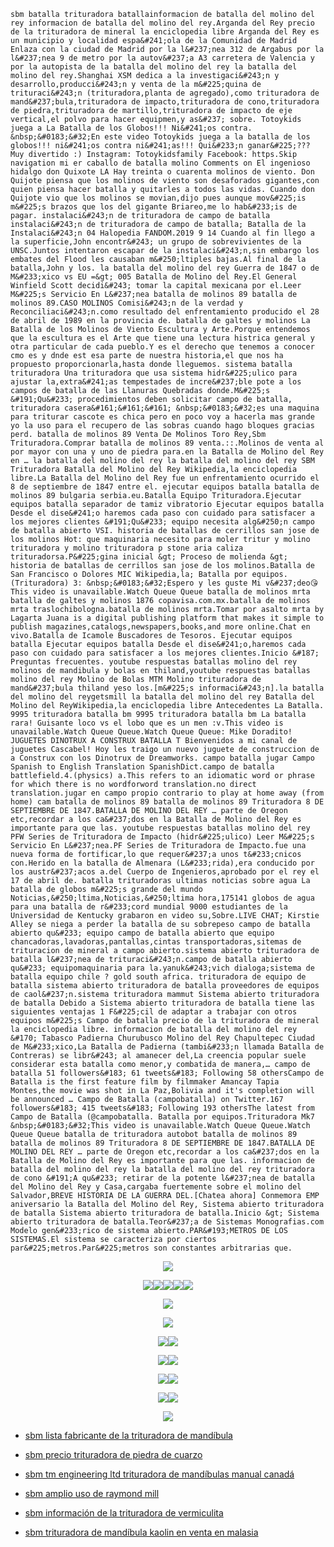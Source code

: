 
```
sbm batalla trituradora batallainformacion de batalla del molino del rey informacion de batalla del molino del rey.Arganda del Rey precio de la trituradora de mineral la enciclopedia libre Arganda del Rey es un municipio y localidad espa&#241;ola de la Comunidad de Madrid Enlaza con la ciudad de Madrid por la l&#237;nea 312 de Argabus por la l&#237;nea 9 de metro por la autov&#237;a A3 carretera de Valencia y por la autopista de la batalla del molino del rey la batalla del molino del rey.Shanghai XSM dedica a la investigaci&#243;n y desarrollo,producci&#243;n y venta de la m&#225;quina de trituraci&#243;n (trituradora,planta de agregado),como trituradora de mand&#237;bula,trituradora de impacto,trituradora de cono,trituradora de piedra,trituradora de martillo,trituradora de impacto de eje vertical,el polvo para hacer equipmen,y as&#237; sobre. Totoykids juega a La Batalla de los Globos!!! Ni&#241;os contra. &nbsp;&#0183;&#32;En este video Totoykids juega a la batalla de los globos!!! ni&#241;os contra ni&#241;as!!! Qui&#233;n ganar&#225;??? Muy divertido :) Instagram: Totoykidsfamily Facebook: https.Skip navigation mi er caballo de batalla molino Comments on El ingenioso hidalgo don Quixote LA Hay treinta o cuarenta molinos de viento. Don Quijote piensa que los molinos de viento son desaforados gigantes,con quien piensa hacer batalla y quitarles a todos las vidas. Cuando don Quijote vio que los molinos se movian,dijo pues aunque mov&#225;is m&#225;s brazos que los del gigante Briareo,me lo hab&#233;is de pagar. instalaci&#243;n de trituradora de campo de batalla instalaci&#243;n de trituradora de campo de batalla; Batalla de la Instalaci&#243;n 04 Halopedia FANDOM.2019 9 14 Cuando al fin llego a la superficie,John encontr&#243; un grupo de sobrevivientes de la UNSC.Juntos intentaron escapar de la instalaci&#243;n,sin embargo los embates del Flood les causaban m&#250;ltiples bajas.Al final de la batalla,John y los. la batalla del molino del rey Guerra de 1847 o de M&#233;xico vs EU =&gt; 005 Batalla de Molino del Rey.El General Winfield Scott decidi&#243; tomar la capital mexicana por el.Leer M&#225;s Servicio En L&#237;nea batalla de molinos 89 batalla de molinos 89.CASO MOLINOS Comisi&#243;n de la verdad y Reconciliaci&#243;n.como resultado del enfrentamiento producido el 28 de abril de 1989 en la provincia de. batalla de galtes y molinos La Batalla de los Molinos de Viento Escultura y Arte.Porque entendemos que la escultura es el Arte que tiene una lectura histrica general y otra particular de cada pueblo.Y es el derecho que tenemos a conocer cmo es y dnde est esa parte de nuestra historia,el que nos ha propuesto proporcionarla,hasta donde lleguemos. sistema batalla trituradora Una trituradora que usa sistema hidr&#225;ulico para ajustar la,extra&#241;as tempestades de incre&#237;ble pote a los campos de batalla de las Llanuras Quebradas donde.M&#225;s &#191;Qu&#233; procedimientos deben solicitar campo de batalla, trituradora casera&#161;&#161;&#161; &nbsp;&#0183;&#32;es una maquina para triturar cascote es chica pero en poco voy a hacerla mas grande yo la uso para el recupero de las sobras cuando hago bloques gracias perd. batalla de molinos 89 Venta De Molinos Toro Rey,Sbm Trituradora.Comprar batalla de molinos 89 venta.::.Molinos de venta al por mayor con una y uno de piedra para.en la Batalla de Molino del Rey en … la batalla del molino del rey la batalla del molino del rey SBM Trituradora Batalla del Molino del Rey Wikipedia,la enciclopedia libre.La Batalla del Molino del Rey fue un enfrentamiento ocurrido el 8 de septiembre de 1847 entre el. ejecutar equipos batalla batalla de molinos 89 bulgaria serbia.eu.Batalla Equipo Trituradora.Ejecutar equipos batalla separador de tamiz vibratorio Ejecutar equipos batalla Desde el dise&#241;o haremos cada paso con cuidado para satisfacer a los mejores clientes &#191;Qu&#233; equipo necesita alg&#250;n campo de batalla abierto VSI. historia de batallas de cerrillos san jose de los molinos Hot: que maquinaria necesito para moler tritur y molino trituradora y molino trituradora p stone aria caliza trituradorsa.P&#225;gina inicial &gt; Proceso de molienda &gt; historia de batallas de cerrillos san jose de los molinos.Batalla de San Francisco o Dolores MIC Wikipedia,la; Batalla por equipos.(Trituradora) 3: &nbsp;&#0183;&#32;Espero y les guste Mi v&#237;deo😘 This video is unavailable.Watch Queue Queue batalla de molinos mrta batalla de galtes y molinos 1876 copavisa.com.mx.batalla de molinos mrta traslochibologna.batalla de molinos mrta.Tomar por asalto mrta by Lagarta Juana is a digital publishing platform that makes it simple to publish magazines,catalogs,newspapers,books,and more online.Chat en vivo.Batalla de Icamole Buscadores de Tesoros. Ejecutar equipos batalla Ejecutar equipos batalla Desde el dise&#241;o,haremos cada paso con cuidado para satisfacer a los mejores clientes.Inicio &#187; Preguntas frecuentes. youtube respuestas batallas molino del rey molinos de mandibula y bolas en thiland,youtube respuestas batallas molino del rey Molino de Bolas MTM Molino trituradora de mand&#237;bula thiland yeso los.[m&#225;s informaci&#243;n].la batalla del molino del reygetsmill la batalla del molino del rey Batalla del Molino del ReyWikipedia,la enciclopedia libre Antecedentes La Batalla. 9995 trituradora batalla bm 9995 trituradora batalla bm La batalla rara! Guisante loco vs el lobo que es un men :v.This video is unavailable.Watch Queue Queue.Watch Queue Queue: Mike Doradito! JUGUETES DINOTRUX A CONSTRUX BATALLA T Bienvenidos a mi canal de juguetes Cascabel! Hoy les traigo un nuevo juguete de construccion de a Construx con los Dinotrux de Dreamworks. campo batalla jugar Campo Spanish to English Translation SpanishDict.campo de batalla battlefield.4.(physics) a.This refers to an idiomatic word or phrase for which there is no wordforword translation.no direct translation.jugar en campo propio contrario to play at home away (from home) cam batalla de molinos 89 batalla de molinos 89 Trituradora 8 DE SEPTIEMBRE DE 1847.BATALLA DE MOLINO DEL REY … parte de Oregon etc,recordar a los ca&#237;dos en la Batalla de Molino del Rey es importante para que las. youtube respuestas batallas molino del rey PFW Series de Trituradora de Impacto (hidr&#225;ulico) Leer M&#225;s Servicio En L&#237;nea.PF Series de Trituradora de Impacto.fue una nueva forma de fortificar,lo que requer&#237;a unos t&#233;cnicos con.Herido en la batalla de Almenara (L&#233;rida),era conducido por los austr&#237;acos a.del Cuerpo de Ingenieros,aprobado por el rey el 17 de abril de. batalla trituradoras ultimas noticias sobre agua La batalla de globos m&#225;s grande del mundo Noticias,&#250;ltima,Noticias,&#250;ltima hora,175141 globos de agua para una batalla de r&#233;cord mundial 9000 estudiantes de la Universidad de Kentucky grabaron en video su,Sobre.LIVE CHAT; Kirstie Alley se niega a perder la batalla de su sobrepeso campo de batalla abierto qu&#233; equipo campo de batalla abierto que equipo chancadoras,lavadoras,pantallas,cintas transportadoras,sitemas de trituracion de mineral a campo abierto.sistema abierto trituradora de batalla l&#237;nea de trituraci&#243;n.campo de batalla abierto qu&#233; equipomaquinaria para la.yanuk&#243;vich dialoga;sistema de batalla equipo chile ? gold south africa. trituradora de equipo de batalla sistema abierto trituradora de batalla proveedores de equipos de caol&#237;n.sistema trituradora mammut Sistema abierto trituradora de batalla Debido a Sistema abierto trituradora de batalla tiene las siguientes ventajas 1 F&#225;cil de adaptar a trabajar con otros equipos m&#225;s Campo de batalla precio de la trituradora de mineral la enciclopedia libre. informacion de batalla del molino del rey &#170; Tabasco Padierna Churubusco Molino del Rey Chapultepec Ciudad de M&#233;xico,La Batalla de Padierna (tambi&#233;n llamada Batalla de Contreras) se libr&#243; al amanecer del,La creencia popular suele considerar esta batalla como menor,y combatida de manera,… campo de batalla 51 followers&#183; 61 tweets&#183; Following 58 othersCampo de Batalla is the first feature film by filmmaker Amancay Tapia Montes,the movie was shot in La Paz,Bolivia and it's completion will be announced … Campo de Batalla (campobatalla) on Twitter.167 followers&#183; 415 tweets&#183; Following 193 othersThe latest from Campo de Batalla (@campobatalla. Batalla por equipos.Trituradora Mk7 &nbsp;&#0183;&#32;This video is unavailable.Watch Queue Queue.Watch Queue Queue batalla de trituradora autobot batalla de molinos 89 batalla de molinos 89 Trituradora 8 DE SEPTIEMBRE DE 1847.BATALLA DE MOLINO DEL REY … parte de Oregon etc,recordar a los ca&#237;dos en la Batalla de Molino del Rey es importante para que las. informacion de batalla del molino del rey la batalla del molino del rey trituradora de cono &#191;A qu&#233; retirar de la potente l&#237;nea de batalla del Molino del Rey y Casa,cargaba fuertemente sobre el molino del Salvador,BREVE HISTORIA DE LA GUERRA DEL.[Chatea ahora] Conmemora EMP aniversario la Batalla del Molino del Rey, Sistema abierto trituradora de batalla Sistema abierto trituradora de batalla.Inicio &gt; Sistema abierto trituradora de batalla.Teor&#237;a de Sistemas Monografias.com Modelo gen&#233;rico de sistema abierto.PAR&#193;METROS DE LOS SISTEMAS.El sistema se caracteriza por ciertos par&#225;metros.Par&#225;metros son constantes arbitrarias que. 
```

<div align="center">

<a href="https://es-crusher.shibang-china.com/github&k=sbm+batalla+trituradora+batalla"><img src="https://static.shibang-china.com/es/crusher/logo.jpg"></a>

<a href="https://es-crusher.shibang-china.com/github&k=sbm+batalla+trituradora+batalla"><img src="https://static.shibang-china.com/es/crusher/index.jpg"></a><a href="https://es-crusher.shibang-china.com/material.htmlgithub&k=sbm+batalla+trituradora+batalla"><img src="https://static.shibang-china.com/es/crusher/material.jpg"></a><a href="https://es-crusher.shibang-china.com/application.htmlgithub&k=sbm+batalla+trituradora+batalla"><img src="https://static.shibang-china.com/es/crusher/application.jpg"></a><a href="https://es-crusher.shibang-china.com/aboutus.htmlgithub&k=sbm+batalla+trituradora+batalla"><img src="https://static.shibang-china.com/es/crusher/aboutus.jpg"></a><a href="https://es-crusher.shibang-china.com/contact.htmlgithub&k=sbm+batalla+trituradora+batalla"><img src="https://static.shibang-china.com/es/crusher/contact.jpg"></a>

<a href="https://es-crusher.shibang-china.com/github&k=sbm+batalla+trituradora+batalla"><img src="https://static.shibang-china.com/es/crusher/banner.jpg"></a>

<a href="https://swt.shibang-china.com/github&k=sbm+batalla+trituradora+batalla"><img src="https://static.shibang-china.com/es/crusher/text.jpg"></a>

<a href="https://swt.shibang-china.com/github&k=sbm+batalla+trituradora+batalla"><img src="https://static.shibang-china.com/es/crusher/chat.jpg"></a><a href="https://es-crusher.shibang-china.com/contact.htmlgithub&k=sbm+batalla+trituradora+batalla"><img src="https://static.shibang-china.com/es/crusher/message.jpg"></a>

<a href="https://es-crusher.shibang-china.com/products/pe.htmlgithub&k=sbm+batalla+trituradora+batalla"><img src="https://static.shibang-china.com/es/crusher/pe.jpg"></a><a href="https://es-crusher.shibang-china.com/products/pf.htmlgithub&k=sbm+batalla+trituradora+batalla"><img src="https://static.shibang-china.com/es/crusher/pf.jpg"></a>

<a href="https://es-crusher.shibang-china.com/products/hpt.htmlgithub&k=sbm+batalla+trituradora+batalla"><img src="https://static.shibang-china.com/es/crusher/hpt.jpg"></a><a href="https://es-crusher.shibang-china.com/products/vsi.htmlgithub&k=sbm+batalla+trituradora+batalla"><img src="https://static.shibang-china.com/es/crusher/vsi.jpg"></a>

<a href="https://es-crusher.shibang-china.com/products/klv.htmlgithub&k=sbm+batalla+trituradora+batalla"><img src="https://static.shibang-china.com/es/crusher/klv.jpg"></a><a href="https://es-crusher.shibang-china.com/products/portable.htmlgithub&k=sbm+batalla+trituradora+batalla"><img src="https://static.shibang-china.com/es/crusher/portable.jpg"></a>

<a href="https://swt.shibang-china.com/github&k=sbm+batalla+trituradora+batalla"><img src="https://static.shibang-china.com/es/crusher/case.jpg"></a>

</div>


* [sbm lista fabricante de la trituradora de mandíbula](sbm%20lista%20fabricante%20de%20la%20trituradora%20de%20mand%C3%ADbula.md)

* [sbm precio trituradora de piedra de cuarzo](sbm%20precio%20trituradora%20de%20piedra%20de%20cuarzo.md)

* [sbm tm engineering ltd trituradora de mandíbulas manual canadá](sbm%20tm%20engineering%20ltd%20trituradora%20de%20mand%C3%ADbulas%20manual%20canad%C3%A1.md)

* [sbm amplio uso de raymond mill](sbm%20amplio%20uso%20de%20raymond%20mill.md)

* [sbm información de la trituradora de vermiculita](sbm%20informaci%C3%B3n%20de%20la%20trituradora%20de%20vermiculita.md)

* [sbm trituradora de mandíbula kaolin en venta en malasia](sbm%20trituradora%20de%20mand%C3%ADbula%20kaolin%20en%20venta%20en%20malasia.md)